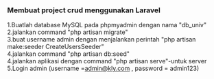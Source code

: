 <h3>Membuat project crud menggunakan Laravel<br>
</h3>


1.Buatlah database MySQL pada phpmyadmin dengan nama "db_univ"<br>
2.jalankan command "php artisan migrate"<br>
3.buat username admin dengan menjalankan perintah "php artisan make:seeder CreateUsersSeeder"<br>
4.jalankan command "php artisan db:seed"<br>
4.jalankan aplikasi dengan command "php artisan serve"-untuk server<br>
5.Login admin (username =admin@kly.com , password = admin123)
